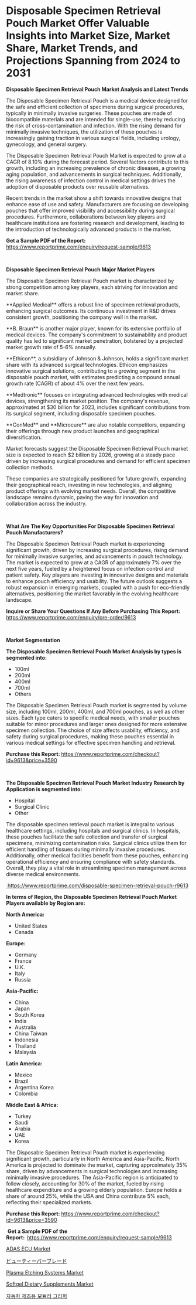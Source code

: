 <p><h1>Disposable Specimen Retrieval Pouch Market Offer Valuable Insights into Market Size, Market Share, Market Trends, and Projections Spanning from 2024 to 2031</h1></p><p><strong>Disposable Specimen Retrieval Pouch Market Analysis and Latest Trends</strong></p>
<p><p>The Disposable Specimen Retrieval Pouch is a medical device designed for the safe and efficient collection of specimens during surgical procedures, typically in minimally invasive surgeries. These pouches are made of biocompatible materials and are intended for single-use, thereby reducing the risk of cross-contamination and infection. With the rising demand for minimally invasive techniques, the utilization of these pouches is increasingly gaining traction in various surgical fields, including urology, gynecology, and general surgery.</p><p>The Disposable Specimen Retrieval Pouch Market is expected to grow at a CAGR of 8.10% during the forecast period. Several factors contribute to this growth, including an increasing prevalence of chronic diseases, a growing aging population, and advancements in surgical techniques. Additionally, the rising awareness of infection control in medical settings drives the adoption of disposable products over reusable alternatives.</p><p>Recent trends in the market show a shift towards innovative designs that enhance ease of use and safety. Manufacturers are focusing on developing pouches that offer improved visibility and accessibility during surgical procedures. Furthermore, collaborations between key players and healthcare institutions are fostering research and development, leading to the introduction of technologically advanced products in the market.</p></p>
<p><strong>Get a Sample PDF of the Report:&nbsp;</strong> <a href="https://www.reportprime.com/enquiry/request-sample/9613">https://www.reportprime.com/enquiry/request-sample/9613</a></p>
<p>&nbsp;</p>
<p><strong>Disposable Specimen Retrieval Pouch Major Market Players</strong></p>
<p><p>The Disposable Specimen Retrieval Pouch market is characterized by strong competition among key players, each striving for innovation and market share. </p><p>**Applied Medical** offers a robust line of specimen retrieval products, enhancing surgical outcomes. Its continuous investment in R&D drives consistent growth, positioning the company well in the market.</p><p>**B. Braun** is another major player, known for its extensive portfolio of medical devices. The company's commitment to sustainability and product quality has led to significant market penetration, bolstered by a projected market growth rate of 5-6% annually.</p><p>**Ethicon**, a subsidiary of Johnson & Johnson, holds a significant market share with its advanced surgical technologies. Ethicon emphasizes innovative surgical solutions, contributing to a growing segment in the disposable pouch market, with estimates predicting a compound annual growth rate (CAGR) of about 4% over the next few years.</p><p>**Medtronic** focuses on integrating advanced technologies with medical devices, strengthening its market position. The company's revenue, approximated at $30 billion for 2023, includes significant contributions from its surgical segment, including disposable specimen pouches.</p><p>**ConMed** and **Microcure** are also notable competitors, expanding their offerings through new product launches and geographical diversification. </p><p>Market forecasts suggest the Disposable Specimen Retrieval Pouch market size is expected to reach $2 billion by 2026, growing at a steady pace driven by increasing surgical procedures and demand for efficient specimen collection methods. </p><p>These companies are strategically positioned for future growth, expanding their geographical reach, investing in new technologies, and aligning product offerings with evolving market needs. Overall, the competitive landscape remains dynamic, paving the way for innovation and collaboration across the industry.</p></p>
<p>&nbsp;</p>
<p><strong>What Are The Key Opportunities For Disposable Specimen Retrieval Pouch Manufacturers?</strong></p>
<p><p>The Disposable Specimen Retrieval Pouch market is experiencing significant growth, driven by increasing surgical procedures, rising demand for minimally invasive surgeries, and advancements in pouch technology. The market is expected to grow at a CAGR of approximately 7% over the next five years, fueled by a heightened focus on infection control and patient safety. Key players are investing in innovative designs and materials to enhance pouch efficiency and usability. The future outlook suggests a robust expansion in emerging markets, coupled with a push for eco-friendly alternatives, positioning the market favorably in the evolving healthcare landscape.</p></p>
<p><strong>Inquire or Share Your Questions If Any Before Purchasing This Report:</strong> <a href="https://www.reportprime.com/enquiry/pre-order/9613">https://www.reportprime.com/enquiry/pre-order/9613</a></p>
<p>&nbsp;</p>
<p><strong>Market Segmentation</strong></p>
<p><strong>The Disposable Specimen Retrieval Pouch Market Analysis by types is segmented into:</strong></p>
<p><ul><li>100ml</li><li>200ml</li><li>400ml</li><li>700ml</li><li>Others</li></ul></p>
<p><p>The Disposable Specimen Retrieval Pouch market is segmented by volume size, including 100ml, 200ml, 400ml, and 700ml pouches, as well as other sizes. Each type caters to specific medical needs, with smaller pouches suitable for minor procedures and larger ones designed for more extensive specimen collection. The choice of size affects usability, efficiency, and safety during surgical procedures, making these pouches essential in various medical settings for effective specimen handling and retrieval.</p></p>
<p><strong>Purchase this Report:&nbsp;</strong><a href="https://www.reportprime.com/checkout?id=9613&price=3590">https://www.reportprime.com/checkout?id=9613&price=3590</a></p>
<p>&nbsp;</p>
<p><strong>The Disposable Specimen Retrieval Pouch Market Industry Research by Application is segmented into:</strong></p>
<p><ul><li>Hospital</li><li>Surgical Clinic</li><li>Other</li></ul></p>
<p><p>The disposable specimen retrieval pouch market is integral to various healthcare settings, including hospitals and surgical clinics. In hospitals, these pouches facilitate the safe collection and transfer of surgical specimens, minimizing contamination risks. Surgical clinics utilize them for efficient handling of tissues during minimally invasive procedures. Additionally, other medical facilities benefit from these pouches, enhancing operational efficiency and ensuring compliance with safety standards. Overall, they play a vital role in streamlining specimen management across diverse medical environments.</p></p>
<p><a href="https://www.reportprime.com/disposable-specimen-retrieval-pouch-r9613">&nbsp;https://www.reportprime.com/disposable-specimen-retrieval-pouch-r9613</a></p>
<p><strong>In terms of Region, the Disposable Specimen Retrieval Pouch Market Players available by Region are:</strong></p>
<p>
    <p> <strong> North America: </strong>
        <ul>
            <li>United States</li>
            <li>Canada</li>
        </ul>
        </p> 
    <p> <strong> Europe: </strong>
        <ul>
            <li>Germany</li>
            <li>France</li>
            <li>U.K.</li>
            <li>Italy</li>
            <li>Russia</li>
        </ul>
        </p> 
    <p> <strong> Asia-Pacific: </strong>
        <ul>
            <li>China</li>
            <li>Japan</li>
            <li>South Korea</li>
            <li>India</li>
            <li>Australia</li>
            <li>China Taiwan</li>
            <li>Indonesia</li>
            <li>Thailand</li>
            <li>Malaysia</li>
        </ul>
        </p> 
    <p> <strong> Latin America: </strong>
        <ul>
            <li>Mexico</li>
            <li>Brazil</li>
            <li>Argentina Korea</li>
            <li>Colombia</li>
        </ul>
        </p> 
    <p> <strong> Middle East & Africa: </strong>
        <ul>
            <li>Turkey</li>
            <li>Saudi</li>
            <li>Arabia</li>
            <li>UAE</li>
            <li>Korea</li>
        </ul>
    </p>
    </p>
<p><p>The Disposable Specimen Retrieval Pouch market is experiencing significant growth, particularly in North America and Asia-Pacific. North America is projected to dominate the market, capturing approximately 35% share, driven by advancements in surgical technologies and increasing minimally invasive procedures. The Asia-Pacific region is anticipated to follow closely, accounting for 30% of the market, fueled by rising healthcare expenditure and a growing elderly population. Europe holds a share of around 25%, while the USA and China contribute 5% each, reflecting their specialized markets.</p></p>
<p><strong>Purchase this Report: </strong><a href="https://www.reportprime.com/checkout?id=9613&price=3590">https://www.reportprime.com/checkout?id=9613&price=3590</a></p>
<p>&nbsp;<strong>Get a Sample PDF of the Report:&nbsp;&nbsp;</strong><a href="https://www.reportprime.com/enquiry/request-sample/9613">https://www.reportprime.com/enquiry/request-sample/9613</a></p>
<p><strong></strong></p>
<p><p><a href="https://issuu.com/reportprime-2/docs/adas-ecu-market-size-2030.pptx_e61ffc0616dd4b">ADAS ECU Market</a></p><p><a href="https://williamkable67.medium.com/%E3%82%B0%E3%83%AD%E3%83%BC%E3%83%90%E3%83%AB%E7%BE%8E%E7%BE%8E%E5%AE%B9%E3%83%90%E3%83%BC%E3%83%90%E3%83%BC%E3%83%96%E3%83%AC%E3%83%BC%E3%83%89%E7%94%A3%E6%A5%AD%E5%88%86%E6%9E%90-%E3%82%B7%E3%82%A7%E3%82%A2-%E6%88%90%E9%95%B7-%E3%83%88%E3%83%AC%E3%83%B3%E3%83%89-%E3%81%9D%E3%81%97%E3%81%A62024%E5%B9%B4%E3%81%8B%E3%82%892031%E5%B9%B4%E3%81%BE%E3%81%A7%E3%81%AE%E4%BA%88%E6%B8%AC-84ae1c79bcf0">ビューティーバーブレード</a></p><p><a href="https://www.linkedin.com/pulse/global-plasma-etching-systems-market-size-trends-analysis-qa1lc?trackingId=gD0pnF77QD6CoDO1wylGOA%3D%3D">Plasma Etching Systems Market</a></p><p><a href="https://medium.com/@lylaberge/the-comprehensive-softgel-dietary-supplements-market-research-report-is-essential-for-e12e7215d460">Softgel Dietary Supplements Market</a></p><p><a href="https://medium.com/@lorenzogirl/%EC%9E%90%EB%8F%99%EC%B0%A8-%EC%A0%9C%EC%A1%B0-%EC%8B%9C%EC%9E%A5%EC%9D%84-%EC%9C%84%ED%95%9C-%EB%AA%A8%EB%93%88%ED%98%95-%EA%B7%B8%EB%A6%AC%ED%8D%BC%EC%9D%98-%EA%B7%9C%EB%AA%A8-%EC%9C%A0%ED%98%95%EB%B3%84-%EC%A0%84%EA%B8%B0-%EA%B7%B8%EB%A6%AC%ED%8D%BC-%EA%B3%B5%EC%95%95-%EA%B7%B8%EB%A6%AC%ED%8D%BC-%EA%B8%B0%ED%83%80-%EC%A0%9C%ED%92%88%EB%B3%84-%EC%9E%90%EB%8F%99%EC%B0%A8-%EC%A0%9C%EC%A1%B0-%EA%B0%9C%EC%A1%B0-%EC%9E%90%EB%8F%99%EC%B0%A8-%EC%A0%9C%EC%A1%B0-%EA%B8%80%EB%A1%9C%EB%B2%8C-%EC%82%B0%EC%97%85-%EB%B6%84%EC%84%9D-%EC%A0%90%EC%9C%A0%EC%9C%A8-%EC%84%B1%EC%9E%A5-%EB%8F%99%ED%96%A5-247a1f66374c">자동차 제조용 모듈러 그리퍼</a></p></p>
